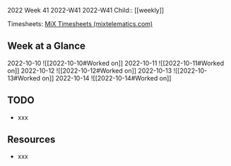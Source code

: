 2022 Week 41
2022-W41 2022-W41
Child:: [[weekly]]

Timesheets: [MiX Timesheets (mixtelematics.com)](http://timesheets.mixtelematics.com/MixTimesheetsUI/app/index.html#/TimeSheet)

## Week at a Glance

2022-10-10
![[2022-10-10#Worked on]]
2022-10-11
![[2022-10-11#Worked on]]
2022-10-12
![[2022-10-12#Worked on]]
2022-10-13
![[2022-10-13#Worked on]]
2022-10-14
![[2022-10-14#Worked on]]

## TODO

- xxx

## Resources

- xxx


